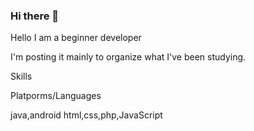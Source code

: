 ### Hi there 👋

Hello I am a beginner developer

I'm posting it mainly to organize what I've been studying.

Skills

Platporms/Languages

java,android 
html,css,php,JavaScript

